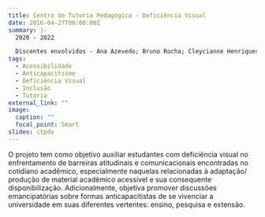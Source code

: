 ```yaml
---
title: Centro de Tutoria Pedagógica - Deficiência Visual
date: 2016-04-27T00:00:00Z
summary: |-
  2020 - 2022

  Discentes envolvidos - Ana Azevedo; Bruno Rocha; Cleycianne Henriques; João Peçanha; Luiza Schoo; Maria Clara Moreira; Milena Milhão; Renata Moraes, Sara Soares.
tags:
  - Acessibilidade
  - Anticapacitismo
  - Deficiência Visual
  - Inclusão
  - Tutoria
external_link: ""
image:
  caption: ""
  focal_point: Smart
slides: ctpdv
---
```


O projeto tem como objetivo auxiliar estudantes com deficiência visual no enfrentamento de barreiras atitudinais e comunicacionais encontradas no cotidiano acadêmico, especialmente naquelas relacionadas à adaptação/ produção de material acadêmico acessível e sua consequente disponibilização. Adicionalmente, objetiva promover discussões emancipatórias sobre formas anticapacitistas de se vivenciar a universidade em suas diferentes vertentes: ensino, pesquisa e extensão.

